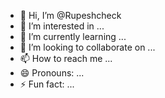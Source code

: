 - 👋 Hi, I’m @Rupeshcheck
- 👀 I’m interested in ...
- 🌱 I’m currently learning ...
- 💞️ I’m looking to collaborate on ...
- 📫 How to reach me ...
- 😄 Pronouns: ...
- ⚡ Fun fact: ...

<!---
Rupeshcheck/Rupeshcheck is a ✨ special ✨ repository because its `README.md` (this file) appears on your GitHub profile.
You can click the Preview link to take a look at your changes.
--->
